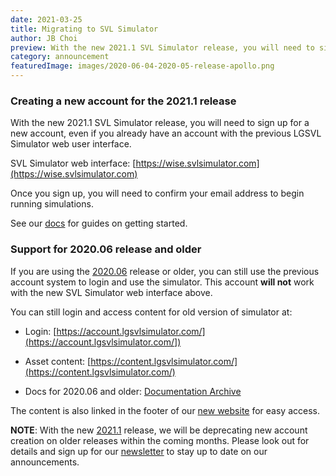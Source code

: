 ```yaml
---
date: 2021-03-25
title: Migrating to SVL Simulator
author: JB Choi
preview: With the new 2021.1 SVL Simulator release, you will need to sign up again!
category: announcement
featuredImage: images/2020-06-04-2020-05-release-apollo.png
---
```


### Creating a new account for the 2021.1 release

With the new 2021.1 SVL Simulator release, you will need to sign up for a new account, even if you already have an account with the previous LGSVL Simulator web user interface.

SVL Simulator web interface: [https://wise.svlsimulator.com](https://wise.svlsimulator.com)

Once you sign up, you will need to confirm your email address to begin running simulations.

See our [docs](https://www.svlsimulator.com/docs) for guides on getting started.

### Support for 2020.06 release and older

If you are using the [2020.06](https://github.com/lgsvl/simulator/releases/tag/2020.06) release or older, you can still use the previous account system to login and use the simulator. This account **will not** work with the new SVL Simulator web interface above.

You can still login and access content for old version of simulator at: 

* Login: [https://account.lgsvlsimulator.com/](https://account.lgsvlsimulator.com/])

* Asset content: [https://content.lgsvlsimulator.com/](https://content.lgsvlsimulator.com/)

* Docs for 2020.06 and older: [Documentation Archive](https://www.svlsimulator.com/docs/archive/)

The content is also linked in the footer of our [new website](https://www.svlsimulator.com/) for easy access.

**NOTE**: With the new [2021.1](https://github.com/lgsvl/simulator/releases/tag/2021.1) release, we will be deprecating new account creation on older releases within the coming months. Please look out for details and sign up for our [newsletter](http://eepurl.com/htlRjH) to stay up to date on our announcements.
